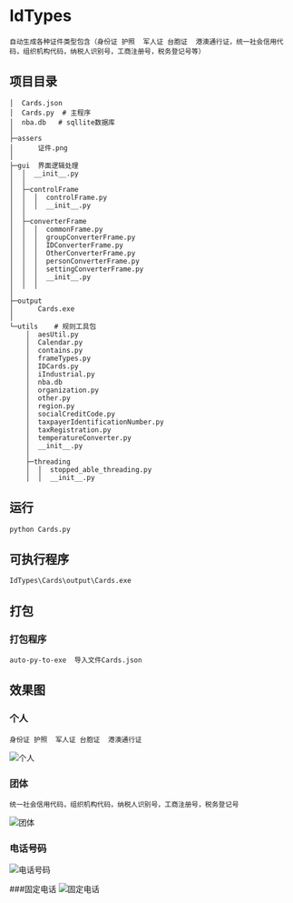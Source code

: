 # IdTypes
    自动生成各种证件类型包含（身份证 护照  军人证 台胞证  港澳通行证，统一社会信用代码，组织机构代码，纳税人识别号，工商注册号，税务登记号等）

## 项目目录


    │  Cards.json
    │  Cards.py  # 主程序
    │  nba.db   # sqllite数据库
    │
    ├─assers
    │      证件.png
    │
    ├─gui  界面逻辑处理
    │  │  __init__.py
    │  │
    │  ├─controlFrame
    │  │  │  controlFrame.py
    │  │  │  __init__.py
    │  │
    │  ├─converterFrame  
    │  │  │  commonFrame.py
    │  │  │  groupConverterFrame.py
    │  │  │  IDConverterFrame.py
    │  │  │  OtherConverterFrame.py
    │  │  │  personConverterFrame.py
    │  │  │  settingConverterFrame.py
    │  │  │  __init__.py
    │  │  │
    │
    ├─output
    │      Cards.exe
    │
    └─utils    # 规则工具包
        │  aesUtil.py
        │  Calendar.py
        │  contains.py
        │  frameTypes.py
        │  IDCards.py
        │  iIndustrial.py
        │  nba.db
        │  organization.py
        │  other.py
        │  region.py
        │  socialCreditCode.py
        │  taxpayerIdentificationNumber.py
        │  taxRegistration.py
        │  temperatureConverter.py
        │  __init__.py
        │
        ├─threading
        │  │  stopped_able_threading.py
        │  │  __init__.py

## 运行
    python Cards.py
                

## 可执行程序
    IdTypes\Cards\output\Cards.exe

## 打包
### 打包程序
    auto-py-to-exe  导入文件Cards.json


## 效果图
### 个人
	身份证 护照  军人证 台胞证  港澳通行证
	
![个人](https://img2024.cnblogs.com/blog/2007173/202403/2007173-20240313175534870-1373482197.png)
	
### 团体
	统一社会信用代码，组织机构代码，纳税人识别号，工商注册号，税务登记号
	
![团体](https://img2024.cnblogs.com/blog/2007173/202403/2007173-20240313175704510-591203619.png)

### 电话号码
![电话号码](https://github.com/singebogo/IdTypes/blob/master/vx_images/%E7%94%B5%E8%AF%9D%E5%8F%B7%E7%A0%81.bmp)

###固定电话
![固定电话](https://github.com/singebogo/IdTypes/blob/master/vx_images/%E7%94%B5%E8%AF%9D%E5%8F%B7%E7%A0%81.bmp)	
